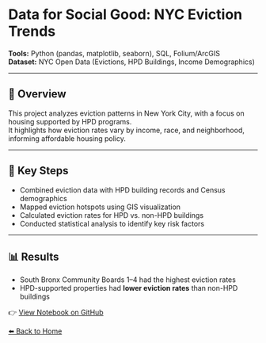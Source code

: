# Data for Social Good: NYC Eviction Trends

**Tools:** Python (pandas, matplotlib, seaborn), SQL, Folium/ArcGIS  
**Dataset:** NYC Open Data (Evictions, HPD Buildings, Income Demographics)  

---

## 📌 Overview
This project analyzes eviction patterns in New York City, with a focus on housing supported by HPD programs.  
It highlights how eviction rates vary by income, race, and neighborhood, informing affordable housing policy.

---

## 🔑 Key Steps
- Combined eviction data with HPD building records and Census demographics  
- Mapped eviction hotspots using GIS visualization  
- Calculated eviction rates for HPD vs. non-HPD buildings  
- Conducted statistical analysis to identify key risk factors  

---

## 📊 Results
- South Bronx Community Boards 1–4 had the highest eviction rates  
- HPD-supported properties had **lower eviction rates** than non-HPD buildings  

👉 [View Notebook on GitHub](https://github.com/DataPhil17)

[⬅️ Back to Home](../index.md)
